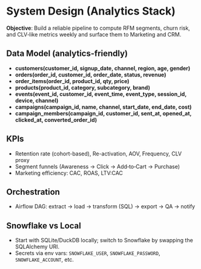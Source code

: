 # System Design (Analytics Stack)

**Objective**: Build a reliable pipeline to compute RFM segments, churn risk, and CLV‑like metrics weekly and surface them to Marketing and CRM.

## Data Model (analytics-friendly)
- **customers(customer_id, signup_date, channel, region, age, gender)**
- **orders(order_id, customer_id, order_date, status, revenue)**
- **order_items(order_id, product_id, qty, price)**
- **products(product_id, category, subcategory, brand)**
- **events(event_id, customer_id, event_time, event_type, session_id, device, channel)**
- **campaigns(campaign_id, name, channel, start_date, end_date, cost)**
- **campaign_members(campaign_id, customer_id, sent_at, opened_at, clicked_at, converted_order_id)**

## KPIs
- Retention rate (cohort-based), Re-activation, AOV, Frequency, CLV proxy
- Segment funnels (Awareness → Click → Add‑to‑Cart → Purchase)
- Marketing efficiency: CAC, ROAS, LTV:CAC

## Orchestration
- Airflow DAG: extract → load → transform (SQL) → export → QA → notify

## Snowflake vs Local
- Start with SQLite/DuckDB locally; switch to Snowflake by swapping the SQLAlchemy URI.
- Secrets via env vars: `SNOWFLAKE_USER`, `SNOWFLAKE_PASSWORD`, `SNOWFLAKE_ACCOUNT`, etc.
